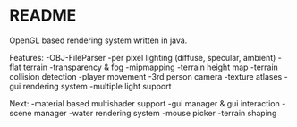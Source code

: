# README #

OpenGL based rendering system written in java.

Features:
	-OBJ-FileParser
	-per pixel lighting (diffuse, specular, ambient)
	-flat terrain
	-transparency & fog
	-mipmapping
	-terrain height map
	-terrain collision detection
	-player movement
	-3rd person camera
	-texture atlases
	-gui rendering system
	-multiple light support
	
Next:
	-material based multishader support
	-gui manager & gui interaction
	-scene manager
	-water rendering system
	-mouse picker
	-terrain shaping
	